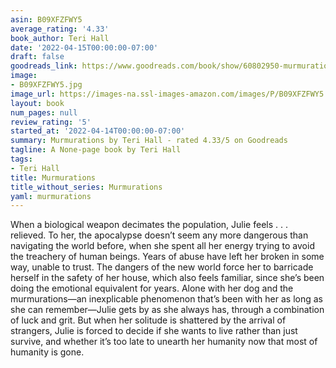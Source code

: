 ```yaml
---
asin: B09XFZFWY5
average_rating: '4.33'
book_author: Teri Hall
date: '2022-04-15T00:00:00-07:00'
draft: false
goodreads_link: https://www.goodreads.com/book/show/60802950-murmurations
image:
- B09XFZFWY5.jpg
image_url: https://images-na.ssl-images-amazon.com/images/P/B09XFZFWY5.01._SCLZZZZZZZ.jpg
layout: book
num_pages: null
review_rating: '5'
started_at: '2022-04-14T00:00:00-07:00'
summary: Murmurations by Teri Hall - rated 4.33/5 on Goodreads
tagline: A None-page book by Teri Hall
tags:
- Teri Hall
title: Murmurations
title_without_series: Murmurations
yaml: murmurations
---
```


When a biological weapon decimates the population, Julie feels . . . relieved. To her, the apocalypse doesn’t seem any more dangerous than navigating the world before, when she spent all her energy trying to avoid the treachery of human beings. Years of abuse have left her broken in some way, unable to trust. The dangers of the new world force her to barricade herself in the safety of her house, which also feels familiar, since she’s been doing the emotional equivalent for years. Alone with her dog and the murmurations—an inexplicable phenomenon that’s been with her as long as she can remember—Julie gets by as she always has, through a combination of luck and grit. But when her solitude is shattered by the arrival of strangers, Julie is forced to decide if she wants to live rather than just survive, and whether it’s too late to unearth her humanity now that most of humanity is gone.